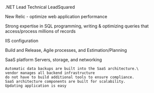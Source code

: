 .NET Lead Technical LeadSquared

New Relic - optimize web application performance
 

Strong expertise in SQL programming, 
	writing & optimizing queries that 
	access/process millions of records
	
IIS configuration

 Build and Release, Agile processes, and Estimation/Planning
 
SaaS platform 
	Servers, 
	storage, and 
	networking 
	 
	Automatic data backups are built into the SaaS architecture.\
	vendor manages all backend infrastructure
	do not have to build additional tools to ensure compliance.
	SaaS architecture components are built for scalability. 
	Updating application is easy
